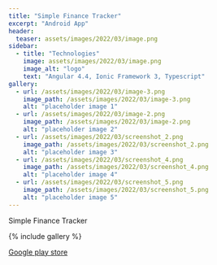 ```yaml
---
title: "Simple Finance Tracker"
excerpt: "Android App"
header:
  teaser: assets/images/2022/03/image.png
sidebar:
  - title: "Technologies"
    image: assets/images/2022/03/image.png
    image_alt: "logo"
    text: "Angular 4.4, Ionic Framework 3, Typescript"
gallery:
  - url: /assets/images/2022/03/image-3.png
    image_path: /assets/images/2022/03/image-3.png
    alt: "placeholder image 1"
  - url: /assets/images/2022/03/image-2.png
    image_path: /assets/images/2022/03/image-2.png
    alt: "placeholder image 2"
  - url: /assets/images/2022/03/screenshot_2.png
    image_path: /assets/images/2022/03/screenshot_2.png
    alt: "placeholder image 3"
  - url: /assets/images/2022/03/screenshot_4.png
    image_path: /assets/images/2022/03/screenshot_4.png
    alt: "placeholder image 4"
  - url: /assets/images/2022/03/screenshot_5.png
    image_path: /assets/images/2022/03/screenshot_5.png
    alt: "placeholder image 5"
---
```


Simple Finance Tracker

{% include gallery %}

<a href="https://play.google.com/store/apps/details?id=cm.finance.tracker" class="btn btn--primary">Google play store<a>
